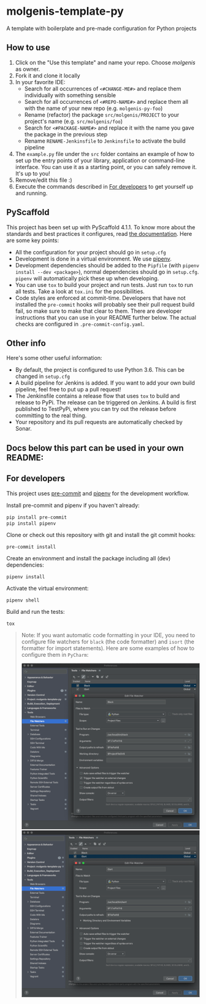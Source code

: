 # molgenis-template-py
A template with boilerplate and pre-made configuration for Python projects

## How to use
1. Click on the "Use this template" and name your repo. Choose _molgenis_ as owner.
2. Fork it and clone it locally
3. In your favorite IDE:
   * Search for all occurrences of `<#CHANGE-ME#>` and replace them individually with something sensible
   * Search for all occurrences of `<#REPO-NAME#>` and replace them all with the name of your new repo (e.g. `molgenis-py-foo`)
   * Rename (refactor) the package `src/molgenis/PROJECT` to your project's name (e.g. `src/molgenis/foo`)
   * Search for `<#PACKAGE-NAME#>` and replace it with the name you gave the package in the previous step
   * Rename `RENAME-Jenkinsfile` to `Jenkinsfile` to activate the build pipeline
4. The `example.py` file under the `src` folder contains an example of how to set up the
entry points of your library, application or command-line interface. You can use it as
a starting point, or you can safely remove it. It's up to you!
5. Remove/edit this file :)
6. Execute the commands described in [For developers](#for-developers) to get yourself up and running.

## PyScaffold
This project has been set up with PyScaffold 4.1.1. To know more about the standards and
best practices it configures, read [the documentation](https://pyscaffold.org/). Here are
some key points:
- All the configuration for your project should go in `setup.cfg`
- Development is done in a virtual environment. We use [pipenv](https://pipenv.pypa.io/en/latest/).
- Development dependencies should be added to the `Pipfile` (with `pipenv install --dev <package>`),
  normal dependencies should go in `setup.cfg`. `pipenv` will automatically pick these
  up when developing.
- You can use `tox` to build your project and run tests. Just run `tox` to run all tests.
  Take a look at `tox.ini` for the possibilities.
- Code styles are enforced at commit-time. Developers that have not installed the `pre-commit` hooks
will probably see their pull request build fail, so make sure to make that clear to them.
  There are developer instructions that you can use in your README further below. The
  actual checks are configured in `.pre-commit-config.yaml`.

## Other info
Here's some other useful information:
- By default, the project is configured to use Python 3.6. This can be changed in `setup.cfg`
- A build pipeline for Jenkins is added. If you want to add your own build pipeline,
feel free to put up a pull request!
- The Jenkinsfile contains a release flow that uses `tox` to build and release to PyPi.
  The release can be triggered on Jenkins. A build is first published to TestPyPi, where
  you can try out the release before committing to the real thing.
- Your repository and its pull requests are automatically checked by Sonar.



## Docs below this part can be used in your own README:


## For developers
This project uses [pre-commit](https://pre-commit.com/) and [pipenv](https://pypi.org/project/pipenv/)
for the development workflow.

Install pre-commit and pipenv if you haven't already:
```
pip install pre-commit
pip install pipenv
```

Clone or check out this repository with git and install the git commit hooks:
```
pre-commit install
```

Create an environment and install the package including all (dev) dependencies:
```
pipenv install
```

Activate the virtual environment:
```
pipenv shell
```

Build and run the tests:
```
tox
```

>Note: If you want automatic code formatting in your IDE, you need to configure file watchers
  for `black` (the code formatter) and `isort` (the formatter for import statements). Here
  are some examples of how to configure them in `PyCharm`:
>
> ![img.png](.img/example_black_config.png)
> ![img_1.png](.img/example_isort_config.png)
